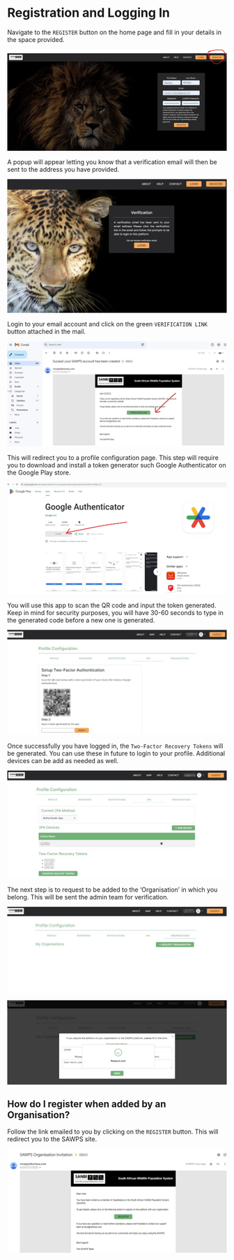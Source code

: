 # Registration and Logging In
<!-- How to Register and then Login -->

Navigate to the `REGISTER` button on the home page and fill in your details in the space provided.

![Registering 1](./img/registering-1.png)

A popup will appear letting you know that a verification email will then be sent to the address you have provided.

![Registering 2](./img/registering-2.jpg)

Login to your email account and click on the green `VERIFICATION LINK` button attached in the mail.

![Registering 3](./img/registering-3.jpg)

This will redirect you to a profile configuration page. This step will require you to download and install a token generator such Google Authenticator on the Google Play store.

![Registering 4](./img/registering-4.jpg)

You will use this app to scan the QR code and input the token generated. Keep in mind for security purposes, you will have 30-60 seconds to type in the generated code before a new one is generated.

![Registering 5](./img/registering-5.jpg)

Once successfully you have logged in, the `Two-Factor Recovery Tokens` will be generated. You can use these in future to login to your profile. Additional devices can be add as needed as well.

![Registering 6](./img/registering-6.jpg)

The next step is to request to be added to the ‘Organisation’ in which you belong. This will be sent the admin team for verification.

![Registering 7](./img/registering-7.jpg)

![Registering 8](./img/registering-8.jpg)

## How do I register when added by an Organisation?

Follow the link emailed to you by clicking on the `REGISTER` button. This will redirect you to the SAWPS site.

![Registering 9](img/registering-9.jpg)
